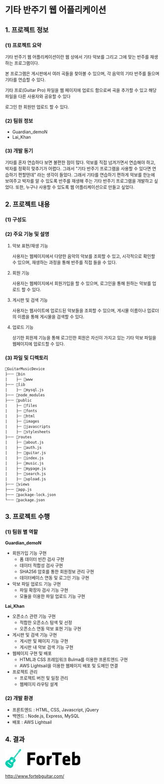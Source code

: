 # 기타 반주기 웹 어플리케이션

## 1. 프로젝트 정보

### (1) 프로젝트 요약

기타 반주기 웹 어플리케이션이란 웹 상에서 기타 악보를 그리고 그에 맞는 반주를 재생하는 프로그램이다.

본 프로그램은 게시판에서 여러 곡들을 찾아볼 수 있으며, 각 음악의 기타 반주를 들으며 기타를 연습할 수 있다.

기타 프로(Guitar Pro) 파일을 웹 페이지에 업로드 함으로써 곡을 추가할 수 있고 해당 파일을 다른 사용자와 공유할 수 있다

로그인 한 회원만 업로드 할 수 있다.

### (2) 팀원 정보

* Guardian_demoN
* Lai_Khan

### (3) 개발 동기

기타를 혼자 연습하다 보면 불편한 점이 많다. 악보를 직접 넘겨가면서 연습해야 하고, 박자를 정확히 맞추기가 어렵다. 그래서 "기타 반주기 프로그램을 사용할 수 있다면 연습하기 편할텐데" 라는 생각이 들었다. 그래서 기타를 연습하기 편하게 악보를 한눈에 보여주고 박자를 알 수 있도록 반주를 재생해 주는 기타 반주기 프로그램을 개발하고 싶었다. 또한, 누구나 사용할 수 있도록 웹 어플리케이션으로 만들고 싶었다.

## 2. 프로젝트 내용

### (1) 구성도



### (2) 주요 기능 및 설명

1. 악보 표현/재생 기능

   사용자는 웹페이지에서 다양한 음악의 악보를 조회할 수 있고, 시각적으로 확인할 수 있으며, 재생하는 과정을 통해 반주를 직접 들을 수 있다.
2. 회원 기능

   사용자는 웹페이지에서 회원가입을 할 수 있으며, 로그인을 통해 원하는 악보를 업로드 할 수 있다.
3. 게시판 및 검색 기능

   사용자는 웹사이트에 업로드된 악보들을 조회할 수 있으며, 게시물 이름이나 업로더의 이름을 통해 게시물을 검색할 수 있다.
4. 업로드 기능

   상기한 회원제 기능을 통해 로그인한 회원은 자신이 가지고 있는 기타 악보 파일을 웹페이지에 업로드할 수 있다.

### (3) 파일 및 디렉토리
```
📁GuitarMusicDevice
├ㅡㅡ 📁bin
|    ├ㅡ 📝www
├ㅡㅡ 📁lib
|    ├ㅡ 📝mysql.js
├ㅡㅡ 📁node_modules
├ㅡㅡ 📁public
|    ├ㅡ 📁files
|    ├ㅡ 📁fonts
|    ├ㅡ 📁html
|    ├ㅡ 📁images
|    ├ㅡ 📁javascripts
|    ├ㅡ 📁stylesheets
├ㅡㅡ 📁routes
|    ├ㅡ 📝about.js
|    ├ㅡ 📝auth.js
|    ├ㅡ 📝guitar.js
|    ├ㅡ 📝index.js
|    ├ㅡ 📝music.js
|    ├ㅡ 📝mypage.js
|    ├ㅡ 📝search.js
|    ├ㅡ 📝upload.js
├ㅡㅡ 📁views
├ㅡㅡ 📝app.js
├ㅡㅡ 📝package-lock.json
└ㅡㅡ 📝package.json
```

## 3. 프로젝트 수행

### (1) 팀원 별 역할

__Guardian_demoN__
* 회원가입 기능 구현
  - 폼 데이터 빈칸 검사 구현
  - 데이터 적합성 검사 구현
  - SHA256 암호를 통한 회원정보 관리 구현
  - 데이터베이스 연동 및 로그인 기능 구현
* 악보 파일 업로드 기능 구현
  - 파일 확장자 검사 기능 구현
  - 모듈을 이용한 파일 업로드 기능 구현

__Lai_Khan__
* 오픈소스 관련 기능 구현
  - 적합한 오픈소스 탐색 및 선정
  - 오픈소스 연동 악보 표현 기능 구현
* 게시판 및 검색 기능 구현
  - 게시판 및 페이지 기능 구현
  - 게시판 내 악보 검색 기능 구현
* 웹페이지 구현 및 배포
  - HTML과 CSS 프레임워크 Bulma를 이용한 프론트엔드 구현
  - AWS Lightsail을 이용한 웹페이지 배포 및 도메인 연결
* 프로젝트 관리
  - 프로젝트 버전 및 일정 관리
  - 웹페이지 라우팅 설계

### (2) 개발 환경

- 프론트엔드 : HTML, CSS, Javascript, jQuery
- 백엔드 : Node.js, Express, MySQL
- 배포 : AWS Lightsail

## 4. 결과

<img src="./GuitarMusicDevice/public/images/forteb_Logo.png" width="50%"></img>

http://www.fortebguitar.com/
